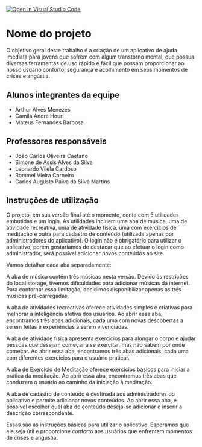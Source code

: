 [![Open in Visual Studio Code](https://classroom.github.com/assets/open-in-vscode-718a45dd9cf7e7f842a935f5ebbe5719a5e09af4491e668f4dbf3b35d5cca122.svg)](https://classroom.github.com/online_ide?assignment_repo_id=10797533&assignment_repo_type=AssignmentRepo)
# Nome do projeto
O objetivo geral deste trabalho é a criação de um aplicativo de ajuda imediata para jovens que sofrem com algum transtorno mental, que possua diversas ferramentas de uso rápido e fácil que possam proporcionar ao nosso usuário conforto, segurança e acolhimento em seus momentos de crises e angústia.

## Alunos integrantes da equipe

* Arthur Alves Menezes
* Camila Andre Houri
* Mateus Fernandes Barbosa

## Professores responsáveis

* João Carlos Oliveira Caetano
* Simone de Assis Alves da Silva
* Leonardo Vilela Cardoso
* Rommel Vieira Carneiro
* Carlos Augusto Paiva da Silva Martins

## Instruções de utilização

O projeto, em sua versão final até o momento, conta com 5 utilidades embutidas e um login. As utilidades incluem uma aba de música, uma de atividade recreativa, uma de atividade física, uma com exercícios de meditação e outra para cadastro de conteúdo (utilizada apenas por administradores do aplicativo). O login não é obrigatório para utilizar o aplicativo, porém gostaríamos de destacar que ao efetuar o login como administrador, será possível adicionar novos conteúdos ao site.

Vamos detalhar cada aba separadamente:

A aba de música contém três músicas nesta versão. Devido às restrições do local storage, tivemos dificuldades para adicionar músicas da internet. Para contornar essa limitação, decidimos disponibilizar apenas as três músicas pré-carregadas.

A aba de atividades recreativas oferece atividades simples e criativas para melhorar a inteligência afetiva dos usuários. Ao abrir essa aba, encontramos três abas adicionais, cada uma com novas descobertas a serem feitas e experiências a serem vivenciadas.

A aba de atividade física apresenta exercícios para alongar o corpo e ajudar pessoas que desejam começar a se exercitar, mas não sabem por onde começar. Ao abrir essa aba, encontramos três abas adicionais, cada uma com diferentes exercícios para o usuário praticar.

A aba de Exercício de Meditação oferece exercícios básicos para iniciar a prática da meditação. Ao abrir essa aba, encontramos três abas que conduzem o usuário ao caminho da iniciação à meditação.

A aba de cadastro de conteúdo é destinada aos administradores do aplicativo e permite adicionar novos conteúdos. Ao abrir essa aba, é possível escolher qual aba de conteúdo deseja-se adicionar e inserir a descrição correspondente.

Essas são as instruções básicas para utilizar o aplicativo. Esperamos que ele seja útil e proporcione conforto aos usuários que enfrentam momentos de crises e angústia.
